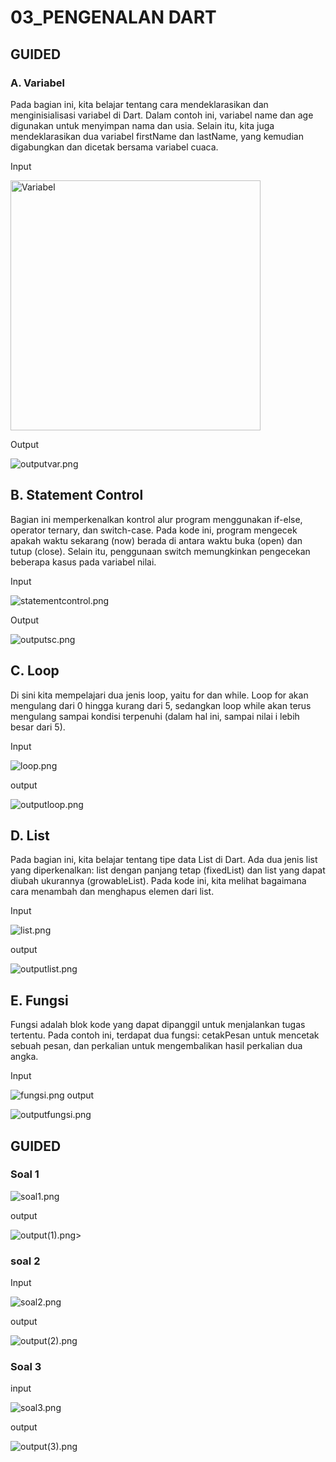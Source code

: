 # 03_PENGENALAN DART

## GUIDED
### A. Variabel
Pada bagian ini, kita belajar tentang cara mendeklarasikan dan menginisialisasi variabel di Dart. Dalam contoh ini, variabel name dan age digunakan untuk menyimpan nama dan usia. Selain itu, kita juga mendeklarasikan dua variabel firstName dan lastName, yang kemudian digabungkan dan dicetak bersama variabel cuaca.

Input

<img src="IMAGE/variabel.png" alt="Variabel" width="400">

Output

![outputvar.png](IMAGE/outputvar.png)

## B. Statement Control
Bagian ini memperkenalkan kontrol alur program menggunakan if-else, operator ternary, dan switch-case. Pada kode ini, program mengecek apakah waktu sekarang (now) berada di antara waktu buka (open) dan tutup (close). Selain itu, penggunaan switch memungkinkan pengecekan beberapa kasus pada variabel nilai.

Input

![statementcontrol.png](IMAGE/statementcontrol.png)

Output

![outputsc.png](IMAGE/outputsc.png)


## C. Loop
Di sini kita mempelajari dua jenis loop, yaitu for dan while. Loop for akan mengulang dari 0 hingga kurang dari 5, sedangkan loop while akan terus mengulang sampai kondisi terpenuhi (dalam hal ini, sampai nilai i lebih besar dari 5).

Input

![loop.png](IMAGE/loop.png)

output

![outputloop.png](IMAGE/outputloop.png)


## D. List
Pada bagian ini, kita belajar tentang tipe data List di Dart. Ada dua jenis list yang diperkenalkan: list dengan panjang tetap (fixedList) dan list yang dapat diubah ukurannya (growableList). Pada kode ini, kita melihat bagaimana cara menambah dan menghapus elemen dari list.

Input

![list.png](IMAGE/list.png)

output

![outputlist.png](IMAGE/outputlist.png)
## E. Fungsi
Fungsi adalah blok kode yang dapat dipanggil untuk menjalankan tugas tertentu. Pada contoh ini, terdapat dua fungsi: cetakPesan untuk mencetak sebuah pesan, dan perkalian untuk mengembalikan hasil perkalian dua angka.

Input

![fungsi.png](IMAGE/fungsi.png)
output

![outputfungsi.png](IMAGE/outputfungsi.png)

## GUIDED
### Soal 1

![soal1.png](IMAGE/soal1.png)

output

![output(1).png](IMAGE/output(1).png)>

### soal 2

Input

![soal2.png](IMAGE/soal2.png)

output

![output(2).png](IMAGE/output(2).png)

### Soal 3

input 

![soal3.png](IMAGE/soal3.png)

output

![output(3).png](IMAGE/output(3).png)


